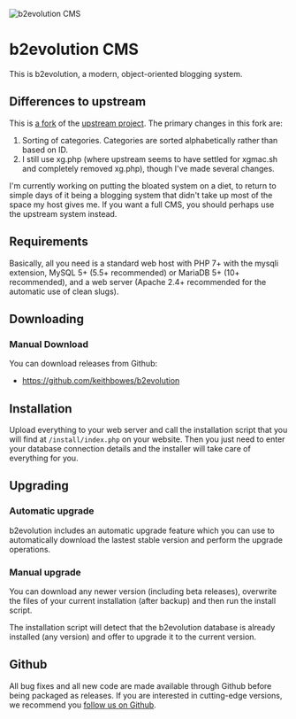 ![b2evolution CMS](media/shared/global/logos/b2evolution_1016x208_wbg.png)

# b2evolution CMS

This is b2evolution, a modern, object-oriented blogging system.

## Differences to upstream

This is [a fork](https://github.com/keithbowes/b2evolution) of the [upstream project](https://github.com/b2evolution/b2evolution).  The primary changes in this fork are:

1.  Sorting of categories.  Categories are sorted alphabetically rather than based on ID.
1.  I still use xg.php (where upstream seems to have settled for xgmac.sh and completely removed xg.php), though I've made several changes.

I'm currently working on putting the bloated system on a diet, to return to simple days of it being a blogging system that didn't take up most of the space my host gives me.  If you want a full CMS, you should perhaps use the upstream system instead.

## Requirements

Basically, all you need is a standard web host with PHP 7+ with the mysqli extension, MySQL 5+ (5.5+ recommended) or MariaDB 5+ (10+ recommended), and a web server (Apache 2.4+ recommended for the automatic use of clean slugs).

## Downloading

### Manual Download

You can download releases from Github:

- <https://github.com/keithbowes/b2evolution>

## Installation

Upload everything to your web server and call the installation script that you will find at `/install/index.php` on your website. Then you just need to enter your database connection details and the installer will take care of everything for you.

## Upgrading

### Automatic upgrade

b2evolution includes an automatic upgrade feature which you can use to automatically download the lastest stable version and perform the upgrade operations.

### Manual upgrade

You can download any newer version (including beta releases), overwrite the files of your current installation (after backup) and then run the install script.

The installation script will detect that the b2evolution database is already installed (any version) and offer to upgrade it to the current version.

## Github

All bug fixes and all new code are made available through Github before being packaged as releases. If you are interested in cutting-edge versions, we recommend you [follow us on Github](https://github.com/keithbowes/b2evolution).
